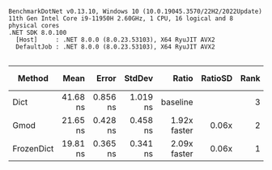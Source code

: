 ```

BenchmarkDotNet v0.13.10, Windows 10 (10.0.19045.3570/22H2/2022Update)
11th Gen Intel Core i9-11950H 2.60GHz, 1 CPU, 16 logical and 8 physical cores
.NET SDK 8.0.100
  [Host]     : .NET 8.0.0 (8.0.23.53103), X64 RyuJIT AVX2
  DefaultJob : .NET 8.0.0 (8.0.23.53103), X64 RyuJIT AVX2


```
| Method     | Mean     | Error    | StdDev   | Ratio        | RatioSD | Rank | Allocated | Alloc Ratio |
|----------- |---------:|---------:|---------:|-------------:|--------:|-----:|----------:|------------:|
| Dict       | 41.68 ns | 0.856 ns | 1.019 ns |     baseline |         |    3 |         - |          NA |
| Gmod       | 21.65 ns | 0.428 ns | 0.458 ns | 1.92x faster |   0.06x |    2 |         - |          NA |
| FrozenDict | 19.81 ns | 0.365 ns | 0.341 ns | 2.09x faster |   0.06x |    1 |         - |          NA |
